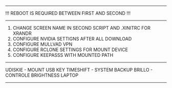 ---------------------------------------------------

!!! REBOOT IS REQUIRED BETWEEN FIRST AND SECOND !!!

---------------------------------------------------


1. CHANGE SCREEN NAME IN SECOND SCRIPT AND .XINITRC FOR XRANDR
2. CONFIGURE NVIDIA SETTIGNS AFTER ALL DOWNLOAD
3. CONFIGURE MULLVAD VPN
4. CONFIGURE RCLONE SETTINGS FOR MOUNT DEVICE
5. CONFIGURE KEEPASSS WITH MOUNTED PATH

---------------------------------------------------

UDISKIE - MOUNT USB KEY
TIMESHIFT - SYSTEM BACKUP
BRILLO  - CONTROLE BRIGHTNESS LAPTOP

---------------------------------------------------
